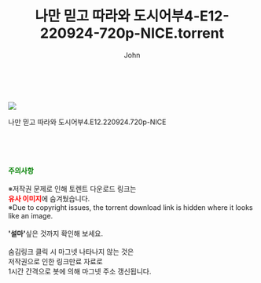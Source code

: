 ﻿---
layout: post
title:  "    나만 믿고 따라와 도시어부4-E12-220924-720p-NICE.torrent"
author: John
categories: [ TV ]
tags: [  ]
image: https://torrentrj55.com/uploadfile/full/6d700a3e910d0f54d5e5aa4547738516f8943fbd.jpg 
description: "    나만 믿고 따라와 도시어부4-E12-220924-720p-NICE torrent 정보 공유"
toc: true
toc_sticky: true
---

<br>
<p><img src="https://torrentrj55.com/uploadfile/full/6d700a3e910d0f54d5e5aa4547738516f8943fbd.jpg"/></p>
 나만 믿고 따라와 도시어부4.E12.220924.720p-NICE  
    
<br><br><br>
<p data-ke-size="size16"><b><span style="color: green;">주의사항</span></b><br /><br />※저작권 문제로 인해 토렌트 다운로드 링크는<br /><b><span style="color: red;">유사 이미지</span></b>에 숨겨뒀습니다.<br />※Due to copyright issues, the torrent download link is hidden where it looks like an image.<br /><br /><b>'설마'</b>싶은 것까지 확인해 보세요.<br /><br />숨김링크 클릭 시 마그넷 나타나지 않는 것은<br />저작권으로 인한 링크만료 자료로<br />1시간 간격으로 봇에 의해 마그넷 주소 갱신됩니다.</p>
